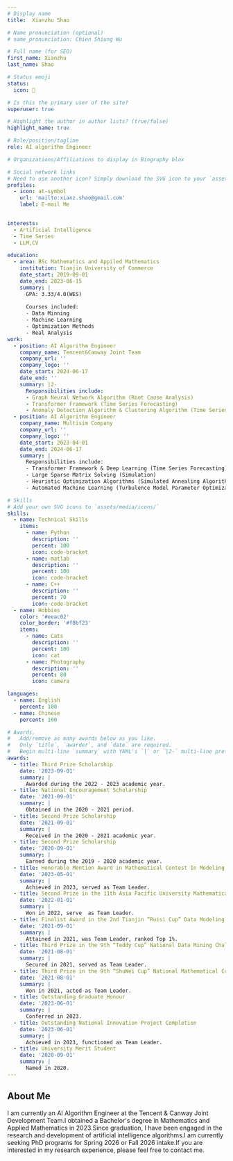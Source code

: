 ```yaml
---
# Display name
title:  Xianzhu Shao

# Name pronunciation (optional)
# name_pronunciation: Chien Shiung Wu

# Full name (for SEO)
first_name: Xianzhu
last_name: Shao

# Status emoji
status:
  icon: 👀

# Is this the primary user of the site?
superuser: true

# Highlight the author in author lists? (true/false)
highlight_name: true

# Role/position/tagline
role: AI algorithm Engineer

# Organizations/Affiliations to display in Biography blox

# Social network links
# Need to use another icon? Simply download the SVG icon to your `assets/media/icons/` folder.
profiles:
  - icon: at-symbol
    url: 'mailto:xianz.shao@gmail.com'
    label: E-mail Me
 

interests:
  - Artificial Intelligence
  - Time Series
  - LLM,CV

education:
  - area: BSc Mathematics and Appiled Mathematics
    institution: Tianjin University of Commerce
    date_start: 2019-09-01
    date_end: 2023-06-15
    summary: |
      GPA: 3.33/4.0(WES)
      
      Courses included:
      - Data Minning
      - Machine Learning
      - Optimization Methods
      - Real Analysis
work:
  - position: AI Algorithm Engineer
    company_name: Tencent&Canway Joint Team
    company_url: ''
    company_logo: ''
    date_start: 2024-06-17
    date_end: ''
    summary: |2-
      Responsibilities include:
      - Graph Neural Network Algorithm (Root Cause Analysis)
      - Transformer Framework (Time Series Forecasting)
      - Anomaly Detection Algorithm & Clustering Algorithm (Time Series Anomaly Detection)
  - position: AI Algorithm Engineer
    company_name: Multisim Company
    company_url: ''
    company_logo: ''
    date_start: 2023-04-01
    date_end: 2024-06-17
    summary: |
      Responsibilities include:
      - Transformer Framework & Deep Learning (Time Series Forecasting)
      - Large Sparse Matrix Solving (Simulation)
      - Heuristic Optimization Algorithms (Simulated Annealing Algorithm & Bayesian Optimization)
      - Automated Machine Learning (Turbulence Model Parameter Optimization)

# Skills
# Add your own SVG icons to `assets/media/icons/`
skills:
  - name: Technical Skills
    items:
      - name: Python
        description: ''
        percent: 100
        icon: code-bracket
      - name: matlab
        description: ''
        percent: 100
        icon: code-bracket
      - name: C++
        description: ''
        percent: 70
        icon: code-bracket
  - name: Hobbies
    color: '#eeac02'
    color_border: '#f0bf23'
    items:
      - name: Cats
        description: ''
        percent: 100
        icon: cat
      - name: Photography
        description: ''
        percent: 80
        icon: camera

languages:
  - name: English
    percent: 100
  - name: Chinese
    percent: 100

# Awards.
#   Add/remove as many awards below as you like.
#   Only `title`, `awarder`, and `date` are required.
#   Begin multi-line `summary` with YAML's `|` or `|2-` multi-line prefix and indent 2 spaces below.
awards:
  - title: Third Prize Scholarship
    date: '2023-09-01'
    summary: |
      Awarded during the 2022 - 2023 academic year.
  - title: National Encouragement Scholarship
    date: '2021-09-01'
    summary: |
      Obtained in the 2020 - 2021 period.
  - title: Second Prize Scholarship
    date: '2021-09-01'
    summary: |
      Received in the 2020 - 2021 academic year.
  - title: Second Prize Scholarship
    date: '2020-09-01'
    summary: |
      Earned during the 2019 - 2020 academic year.
  - title: Honorable Mention Award in Mathematical Contest In Modeling
    date: '2023-05-01'
    summary: |
      Achieved in 2023, served as Team Leader.
  - title: Second Prize in the 11th Asia Pacific University Mathematical Contest in Modeling
    date: '2022-01-01'
    summary: |
      Won in 2022, serve  as Team Leader.
  - title: Finalist Award in the 2nd Tianjin “Ruisi Cup” Data Modeling Competition (Top 1%)
    date: '2021-09-01'
    summary: |
      Attained in 2021, was Team Leader, ranked Top 1%.
  - title: Third Prize in the 9th “Teddy Cup” National Data Mining Challenge
    date: '2021-08-01'
    summary: |
      Secured in 2021, served as Team Leader.
  - title: Third Prize in the 9th “ShuWei Cup” National Mathematical Contest in Modeling
    date: '2021-08-01'
    summary: |
      Won in 2021, acted as Team Leader.
  - title: Outstanding Graduate Honour
    date: '2023-06-01'
    summary: |
      Conferred in 2023.
  - title: Outstanding National Innovation Project Completion
    date: '2023-06-01'
    summary: |
      Achieved in 2023, functioned as Team Leader.
  - title: University Merit Student
    date: '2020-09-01'
    summary: |
      Named in 2020.
---
```


## About Me

I am currently an AI Algorithm Engineer at the Tencent & Canway Joint Development Team.I obtained a Bachelor's degree in Mathematics and Applied Mathematics in 2023.Since graduation, I have been engaged in the research and development of artificial intelligence algorithms.I am currently seeking PhD programs for Spring 2026 or Fall 2026 intake.If you are interested in my research experience, please feel free to contact me.
